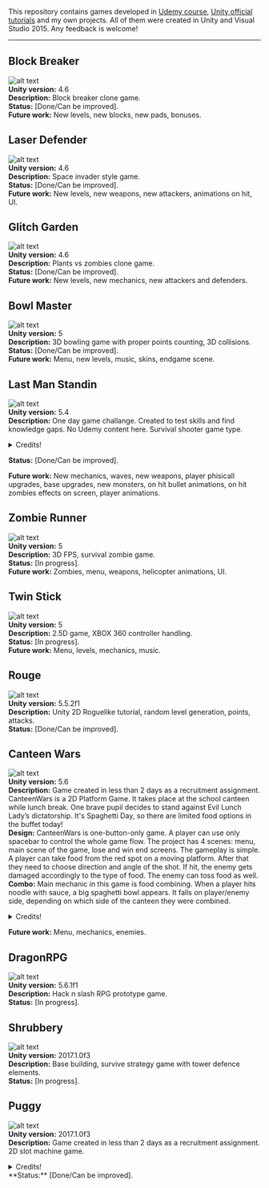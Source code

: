 This repository contains games developed in [Udemy course](https://www.udemy.com/unitycourse/learn/v4/), [Unity official tutorials](https://unity3d.com/learn/tutorials) and my own projects.
All of them were created in Unity and Visual Studio 2015.
Any feedback is welcome!  

---

## Block Breaker
![alt text](https://github.com/pkupilas/Games/blob/master/_Resources/blockgif.gif?raw=true "Block Breaker demo game")  
**Unity version:** 4.6  
**Description:** Block breaker clone game.   
**Status:** [Done/Can be improved].  
**Future work:** New levels, new blocks, new pads, bonuses.  

## Laser Defender
![alt text](https://github.com/pkupilas/Games/blob/master/_Resources/lasergif.gif?raw=true "Laser Defender demo game")  
**Unity version:** 4.6  
**Description:** Space invader style game.  
**Status:** [Done/Can be improved].  
**Future work:** New levels, new weapons, new attackers, animations on hit, UI.  

## Glitch Garden
![alt text](https://github.com/pkupilas/Games/blob/master/_Resources/glitchgif.gif?raw=true "Glitch Garden demo game")  
**Unity version:** 4.6  
**Description:** Plants vs zombies clone game.  
**Status:** [Done/Can be improved].  
**Future work:** New levels, new mechanics, new attackers and defenders.  

## Bowl Master
![alt text](https://github.com/pkupilas/Games/blob/master/_Resources/bowlgif.gif?raw=true "Bowl Master demo game")  
**Unity version:** 5  
**Description:** 3D bowling game with proper points counting, 3D collisions.  
**Status:** [Done/Can be improved].  
**Future work:** Menu, new levels, music, skins, endgame scene.

## Last Man Standin  
![alt text](https://github.com/pkupilas/Games/blob/master/_Resources/lastmanstandingif.gif?raw=true "Last Man Standin demo game")  
**Unity version:** 5.4  
**Description:** One day game challange. Created to test skills and find knowledge gaps. No Udemy content here. Survival shooter game type.  

<details>  
  <summary>Credits!</summary>

    Zombie sprites:  
    Riley Gombart from opengameart.org  

    Base sprite:  
    prushik from opengameart.org  

    Player sprite:  
    Riley Gombart from opengameart.org  

    Font:  
    Patrick Broderick from dafont.com  

    Background main menu sprite:  
    ansimuz from opengameart.org  

    Background music:  
    Dan Knoflicek from opengameart.org  

    Zombie sound:  
    Vinrax from opengameart.org  

    Background game over scene sprite:  
    mikegi from pixabay.com  
    
    Advice:
    Maja Szlesińska
</details>  

**Status:** [Done/Can be improved].  

**Future work:** New mechanics, waves, new weapons, player phisicall upgrades, base upgrades, new monsters, on hit bullet animations, on hit zombies effects on screen, player animations.  

## Zombie Runner
![alt text](https://github.com/pkupilas/Games/blob/master/_Resources/zombierunnergif.gif?raw=true "Zombie Runner demo game")  
**Unity version:** 5  
**Description:** 3D FPS, survival zombie game.  
**Status:** [In progress].  
**Future work:** Zombies, menu, weapons, helicopter animations, UI.  

## Twin Stick
![alt text](https://github.com/pkupilas/Games/blob/master/_Resources/twinstickgif.gif?raw=true "Twin Stick demo game")  
**Unity version:** 5  
**Description:** 2.5D game, XBOX 360 controller handling.  
**Status:** [In progress].  
**Future work:** Menu, levels, mechanics, music.  

## Rouge
![alt text](https://github.com/pkupilas/Games/blob/master/_Resources/rougegif.gif?raw=true "Rouge demo game")  
**Unity version:** 5.5.2f1  
**Description:** Unity 2D Roguelike tutorial, random level generation, points, attacks.  
**Status:** [Done/Can be improved].  

## Canteen Wars 
![alt text](https://github.com/pkupilas/Games/blob/master/_Resources/canteenwarsgif.gif?raw=true "Canteen Wars demo game")  
**Unity version:** 5.6  
**Description:** Game created in less than 2 days as a recruitment assignment. CanteenWars is a 2D Platform Game. It takes place at the school
canteen while lunch break. One brave pupil decides to stand against Evil Lunch
Lady’s dictatorship. It's Spaghetti Day, so there are limited food options in the buffet
today!  
**Design:** CanteenWars is one-button-only game. A player can use only spacebar to
control the whole game flow. The project has 4 scenes: menu, main scene of the
game, lose and win end screens. The gameplay is simple. A player can take food
from the red spot on a moving platform. After that they need to choose direction and
angle of the shot. If hit, the enemy gets damaged accordingly to the type of food. The
enemy can toss food as well.  
**Combo:** Main mechanic in this game is food combining. When a player hits noodle
with sauce, a big spaghetti bowl appears. It falls on player/enemy side, depending on
which side of the canteen they were combined.  
<details>  
  <summary>Credits!</summary>

    Player and enemy sprite  
    https://www.spriters-resource.com/pc_computer/lisathepainfulrpg/sheet/69020/  

    Canteen background  
    https://www.spriters-resource.com/game_boy_advance/msadv/sheet/86971/  

    Background music created by me at increadibox.  
    http://www.incredibox.com/  

    Font Liquidism by Pizzadude  
    http://www.dafont.com/pizzadude.d5  

    Food sprites by John2k4  
    https://www.spriters-resource.com/wii/bubbobplus/sheet/42891/  
    
    Advice:  
    Maja Szlesińska  
</details>  

**Future work:** Menu, mechanics, enemies.  

## DragonRPG  
![alt text](https://github.com/pkupilas/Games/blob/master/_Resources/dragonrpggif.gif?raw=true "DragonRPG demo game")  
**Unity version:** 5.6.1f1  
**Description:** Hack n slash RPG prototype game.  
**Status:** [In progress].  

## Shrubbery  
![alt text](https://github.com/pkupilas/Games/blob/master/_Resources/shrubberygif.gif?raw=true "Shrubbery demo game")  
**Unity version:** 2017.1.0f3    
**Description:** Base building, survive strategy game with tower defence elements.  
**Status:** [In progress].  

## Puggy  
![alt text](https://github.com/pkupilas/Games/blob/master/_Resources/puggygif.gif?raw=true "Puggy demo game")  
**Unity version:** 2017.1.0f3    
**Description:** Game created in less than 2 days as a recruitment assignment. 2D slot machine game.
<details>  
	<summary>Credits!</summary>
	Music:
	Space Chicks And Bill (with Javolenus) by Speck (c) copyright 2017 Licensed under a Creative Commons Attribution Noncommercial  (3.0) license. http://dig.ccmixter.org/files/speck/56288 Ft: Martijn de Boer, billraydrums, Javolenus

	Font:
	Casino Queen by graphicpeace http://www.dafont.com/casino-queen.font

	Slot machine sounds:
	lukaso https://freesound.org/people/lukaso/sounds/69688/
	CastleofSamples https://freesound.org/people/CastleofSamples/sounds/145392/ 

	Sprites:
	Reality games https://wearerealitygames.com/
</details>  
**Status:** [Done/Can be improved].  
